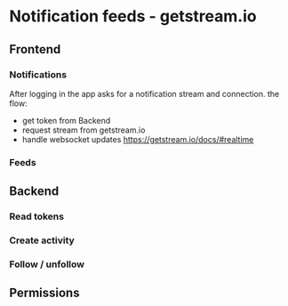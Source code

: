 # Notification feeds - getstream.io

## Frontend

### Notifications
After logging in the app asks for a notification stream and connection. the flow:
- get token from Backend
- request stream from getstream.io
- handle websocket updates
https://getstream.io/docs/#realtime

### Feeds

## Backend

### Read tokens

### Create activity

### Follow / unfollow

## Permissions
